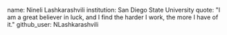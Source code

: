 name: Nineli Lashkarashvili
institution: San Diego State University
quote: "I am a great believer in luck, and I find the harder I work, the more I have of it."
github_user: NLashkarashvili
